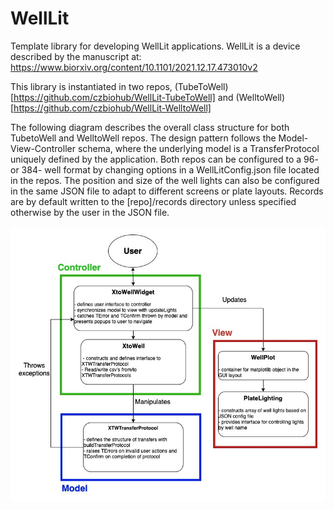 # WellLit

Template library for developing WellLit applications. WellLit is a device described by the manuscript at: https://www.biorxiv.org/content/10.1101/2021.12.17.473010v2

This library is instantiated in two repos, (TubeToWell)[https://github.com/czbiohub/WellLit-TubeToWell] and (WelltoWell)[https://github.com/czbiohub/WellLit-WelltoWell]

The following diagram describes the overall class structure for both TubetoWell and WelltoWell repos. The design pattern follows the Model-View-Controller schema, where the underlying model is a TransferProtocol uniquely defined by the application. Both repos can be configured to a 96- or 384- well format by changing options in a WellLitConfig.json file located in the repos.  The position and size of the well lights can also be configured in the same JSON file to adapt to different screens or plate layouts. Records are by default written to the [repo]/records directory unless specified otherwise by the user in the JSON file. 

![Class diagram for WellLit](WellLit_classdiagram.jpg)
